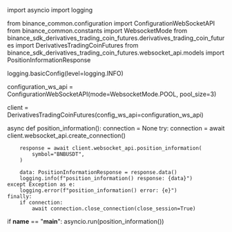 import asyncio
import logging

from binance_common.configuration import ConfigurationWebSocketAPI
from binance_common.constants import WebsocketMode
from binance_sdk_derivatives_trading_coin_futures.derivatives_trading_coin_futures import DerivativesTradingCoinFutures
from binance_sdk_derivatives_trading_coin_futures.websocket_api.models import PositionInformationResponse

logging.basicConfig(level=logging.INFO)

configuration_ws_api = ConfigurationWebSocketAPI(mode=WebsocketMode.POOL, pool_size=3)

client = DerivativesTradingCoinFutures(config_ws_api=configuration_ws_api)


async def position_information():
    connection = None
    try:
        connection = await client.websocket_api.create_connection()

        response = await client.websocket_api.position_information(
            symbol="BNBUSDT",
        )

        data: PositionInformationResponse = response.data()
        logging.info(f"position_information() response: {data}")
    except Exception as e:
        logging.error(f"position_information() error: {e}")
    finally:
        if connection:
            await connection.close_connection(close_session=True)

if __name__ == "__main__":
    asyncio.run(position_information())
